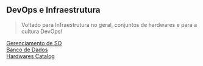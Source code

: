 ## DevOps e Infraestrutura

>Voltado para Infraestrutura no geral, conjuntos de hardwares e para a cultura DevOps!

[Gerenciamento de SO]()</br>
[Banco de Dados]()</br>
[Hardwares Catalog](Hardware_sets/index-hardwares.md)</br>